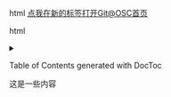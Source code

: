html <a href="http://git.oschina.net/" tartget="_blank">点我在新的标签打开Git@OSC首页</a>

html <details> <summary> </summary> </details>

<!-- START doctoc generated TOC please keep comment here to allow auto update
--> <!-- DON'T EDIT THIS SECTION, INSTEAD RE-RUN doctoc TO UPDATE -->
Table of Contents generated with DocToc

这是一些内容
<!-- END doctoc generated TOC please keep comment here to allow auto update -->
